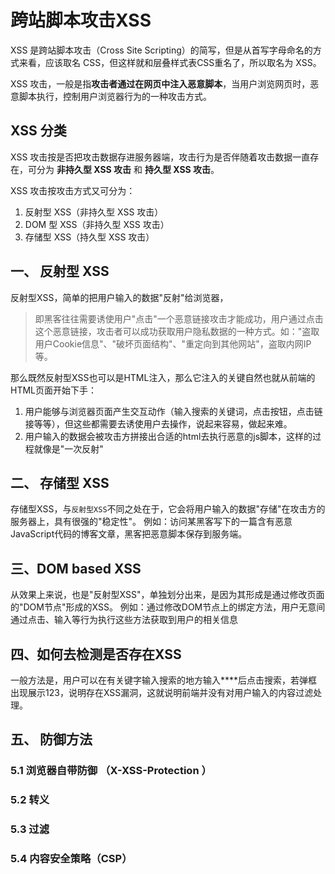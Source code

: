 
# 跨站脚本攻击XSS
XSS 是跨站脚本攻击（Cross Site Scripting）的简写，但是从首写字母命名的方式来看，应该取名 CSS，但这样就和层叠样式表CSS重名了，所以取名为 XSS。

XSS 攻击，一般是指**攻击者通过在网页中注入恶意脚本**，当用户浏览网页时，恶意脚本执行，控制用户浏览器行为的一种攻击方式。

## XSS 分类
XSS 攻击按是否把攻击数据存进服务器端，攻击行为是否伴随着攻击数据一直存在，可分为 **非持久型 XSS 攻击** 和 **持久型 XSS 攻击**。

XSS 攻击按攻击方式又可分为： 
1. 反射型 XSS（非持久型 XSS 攻击）
2. DOM 型 XSS（非持久型 XSS 攻击）
3. 存储型 XSS（持久型 XSS 攻击）

## 一、 反射型 XSS
反射型XSS，简单的把用户输入的数据"反射"给浏览器，
>即黑客往往需要诱使用户"点击"一个恶意链接攻击才能成功，用户通过点击这个恶意链接，攻击者可以成功获取用户隐私数据的一种方式。如："盗取用户Cookie信息"、"破坏页面结构"、"重定向到其他网站"，盗取内网IP等。 

那么既然反射型XSS也可以是HTML注入，那么它注入的关键自然也就从前端的HTML页面开始下手：
1. 用户能够与浏览器页面产生交互动作（输入搜索的关键词，点击按钮，点击链接等等），但这些都需要去诱使用户去操作，说起来容易，做起来难。
2. 用户输入的数据会被攻击方拼接出合适的html去执行恶意的js脚本，这样的过程就像是"一次反射"
## 二、 存储型 XSS
存储型XSS，与`反射型XSS`不同之处在于，它会将用户输入的数据"存储"在攻击方的服务器上，具有很强的"稳定性"。
例如：访问某黑客写下的一篇含有恶意JavaScript代码的博客文章，黑客把恶意脚本保存到服务端。



## 三、DOM based XSS
从效果上来说，也是"反射型XSS"，单独划分出来，是因为其形成是通过修改页面的"DOM节点"形成的XSS。
例如：通过修改DOM节点上的绑定方法，用户无意间通过点击、输入等行为执行这些方法获取到用户的相关信息



## 四、如何去检测是否存在XSS
一般方法是，用户可以在有关键字输入搜索的地方输入****后点击搜索，若弹框出现展示123，说明存在XSS漏洞，这就说明前端并没有对用户输入的内容过滤处理。

## 五、 防御方法
### 5.1 浏览器自带防御 （X-XSS-Protection ）
### 5.2 转义
### 5.3 过滤
### 5.4 内容安全策略（CSP）